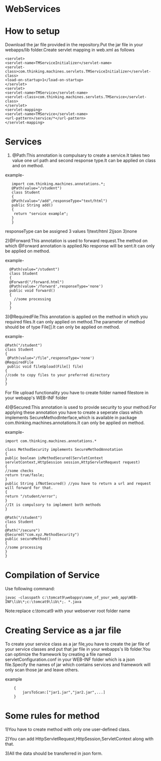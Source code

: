 # WebServices

# How to setup
Download the jar file provided in the repository.Put the jar file in your webapps/lib folder.Create servlet mapping in web.xml as follows

    <servlet>
    <servlet-name>TMServiceInitializer</servlet-name>
    <servlet-class>com.thinking.machines.servlets.TMServiceInitializer</servlet-class>
    <load-on-startup>1</load-on-startup>
    </servlet>
    <servlet>
    <servlet-name>TMService</servlet-name>
    <servlet-class>com.thinking.machines.servlets.TMService</servlet-class>
    </servlet>
    <servlet-mapping>
    <servlet-name>TMService</servlet-name>
    <url-pattern>/service/*</url-pattern>
    </servlet-mapping>
 
 # Services
 
 1) @Path:This annotation is compulsary to create a service.It takes two value one url path and second response type.It can be applied      on class and on method.
    
   example-
      
       import com.thinking.machines.annotations.*;
       @Path(value="/student")
       class Student
       {
       @Path(value="/add",responseType="text/html")
       public String add()
       {
        return "service example";
       }
       }
  
  responseType can be assigned 3 values 1)text/html 2)json 3)none
  
  2)@Forward:This annotation is used to forward request.The method on which @Forward annotation is applied.No response will be sent.It      can only be applied on method.
 
   example-
      
      @Path(value="/student")
      class Student
      {
      @Forward("/forward.html")
      @Path(value='/forward',responseType='none')
      public void forward()
      {
        //some processing
      }
      }
  
  3)@RequiredFile:This annotation is applied on the method in which you required files.It can only applied on method.The parameter of       method should be of type File[].It can only be applied on method.

example-

    @Path("/student")
    class Student
    {
     @Path(value="/file",responseType='none')
    @RequiredFile
     public void fileUpload(File[] file)
    {
    //code to copy files to your preferred directory
    }
    }
    
  For file upload functionality you have to create folder named filestore in your  webapp's WEB-INF folder

  4)@Secured:This annotation is used to provide security to your method.For applying these annotation you have to create a seperate        class which implements SecureMethodInterface,which is available in package com.thinking.machines.annotations.It can only be applied      on method.
   
   example-
   
    import com.thinking.machines.annotations.*
    
    class MethodSecurity implements SecureMethodAnnotation
    {
    public boolean isMethodSecured(ServletContext servletContext,HttpSession session,HttpServletRequest request)
    {
    //some checks
    return true/fasle;
    } 
    public String ifNotSecured() //you have to return a url and request will forward for that.
    {
    return "/student/error";
    }
    //It is compulsory to implement both methods
    }

    @Path("/student")
    class Student
    {
    @Path("/secure")
    @Secured("com.xyz.MethodSecurity")
    public secureMethod()
    {
    //some processing
    }
    }
# Compilation of Service
Use following command:
		                    
    javac -classpath c:\tomcat9\webapps\name_of_your_web_app\WEB-INF\lib\*;c:\tomcat9\lib\*;. *.java
		
Note:replace c:\tomcat9 with your webserver root folder name

# Creating Service as a jar file

To create your service class as a jar file,you have to create the jar file of your service classes and put that jar file in your webapps's lib folder.You can optimize the framework by creating a file named servletConfiguration.conf in your WEB-INF folder which is a json file.Specify the names of jar which contains services and framework will only scan those jar and leave others.

example

		{
			jarsToScan:["jar1.jar","jar2.jar",...]
		}

# Some rules for method

1)You have to create method with only one user-defined class.

2)You can add HttpServletRequest,HttpSession,ServletContext along with that.

3)All the data should be transferred in json form.

